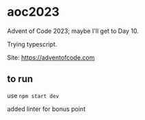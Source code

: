 # aoc2023
Advent of Code 2023; maybe I'll get to Day 10.

Trying typescript.

Site: https://adventofcode.com

## to run 

use `npm start dev`

added linter for bonus point
